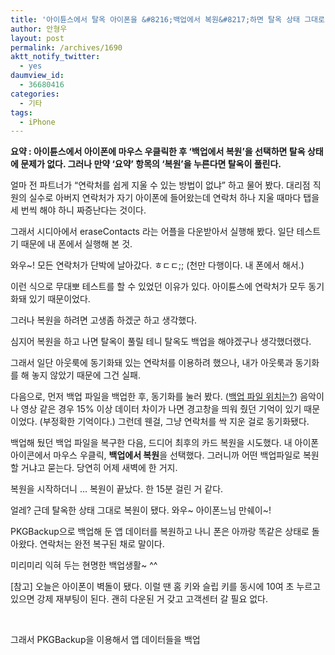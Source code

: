 ```yaml
---
title: '아이튠스에서 탈옥 아이폰을 &#8216;백업에서 복원&#8217;하면 탈옥 상태 그대로 복원된다'
author: 안형우
layout: post
permalink: /archives/1690
aktt_notify_twitter:
  - yes
daumview_id:
  - 36680416
categories:
  - 기타
tags:
  - iPhone
---
```

**요약 : 아이튠스에서 아이폰에 마우스 우클릭한 후 &#8216;백업에서 복원&#8217;을 선택하면 탈옥 상태에 문제가 없다. 그러나 만약 &#8216;요약&#8217; 항목의 &#8216;복원&#8217;을 누른다면 탈옥이 풀린다.**

얼마 전 파트너가 &#8220;연락처를 쉽게 지울 수 있는 방법이 없냐&#8221; 하고 물어 봤다. 대리점 직원의 실수로 아버지 연락처가 자기 아이폰에 들어왔는데 연락처 하나 지울 때마다 탭을 세 번씩 해야 하니 짜증난다는 것이다.

그래서 시디아에서 eraseContacts 라는 어플을 다운받아서 실행해 봤다. 일단 테스트기 때문에 내 폰에서 실행해 본 것.

와우~! 모든 연락처가 단박에 날아갔다. ㅎㄷㄷ;; (천만 다행이다. 내 폰에서 해서.)

이런 식으로 무대뽀 테스트를 할 수 있었던 이유가 있다. 아이튠스에 연락처가 모두 동기화돼 있기 때문이었다.

그러나 복원을 하려면 고생좀 하겠군 하고 생각했다.

심지어 복원을 하고 나면 탈옥이 풀릴 테니 탈옥도 백업을 해야겠구나 생각했더랬다.

그래서 일단 아웃룩에 동기화돼 있는 연락처를 이용하려 했으나, 내가 아웃룩과 동기화를 해 놓지 않았기 때문에 그건 실패.

다음으로, 먼저 백업 파일을 백업한 후, 동기화를 눌러 봤다. ([백업 파일 위치는?][1]) 음악이나 영상 같은 경우 15% 이상 데이터 차이가 나면 경고창을 띄워 줬던 기억이 있기 때문이었다. (부정확한 기억이다.) 그런데 웬걸, 그냥 연락처를 싹 지운 걸로 동기화됐다.

백업해 뒀던 백업 파일을 복구한 다음, 드디어 최후의 카드 복원을 시도했다. 내 아이폰 아이콘에서 마우스 우클릭, **백업에서 복원**을 선택했다. 그러니까 어떤 백업파일로 복원할 거냐고 묻는다. 당연히 어제 새벽에 한 거지.

복원을 시작하더니 &#8230; 복원이 끝났다. 한 15분 걸린 거 같다.

얼레? 근데 탈옥한 상태 그대로 복원이 됐다. 와우~ 아이폰느님 만쉐이~!

PKGBackup으로 백업해 둔 앱 데이터를 복원하고 나니 폰은 아까랑 똑같은 상태로 돌아왔다. 연락처는 완전 복구된 채로 말이다.

미리미리 익혀 두는 현명한 백업생활~ ^^

[참고] 오늘은 아이폰이 벽돌이 됐다. 이럴 땐 홈 키와 슬립 키를 동시에 10여 초 누르고 있으면 강제 재부팅이 된다. 괜히 다운된 거 갖고 고객센터 갈 필요 없다.

&nbsp;

그래서 PKGBackup을 이용해서 앱 데이터들을 백업

 [1]: http://todd.tistory.com/268